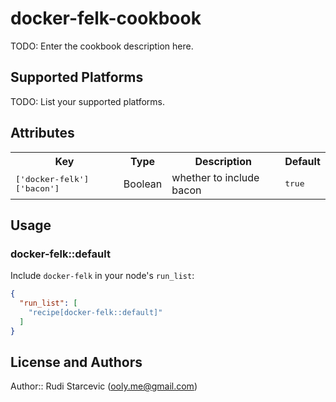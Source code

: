 # docker-felk-cookbook

TODO: Enter the cookbook description here.

## Supported Platforms

TODO: List your supported platforms.

## Attributes

<table>
  <tr>
    <th>Key</th>
    <th>Type</th>
    <th>Description</th>
    <th>Default</th>
  </tr>
  <tr>
    <td><tt>['docker-felk']['bacon']</tt></td>
    <td>Boolean</td>
    <td>whether to include bacon</td>
    <td><tt>true</tt></td>
  </tr>
</table>

## Usage

### docker-felk::default

Include `docker-felk` in your node's `run_list`:

```json
{
  "run_list": [
    "recipe[docker-felk::default]"
  ]
}
```

## License and Authors

Author:: Rudi Starcevic (<ooly.me@gmail.com>)
